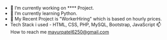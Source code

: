 - 🔭 I’m currently working on **** Project.
-  🌱 I’m currently learning Python.
- 🔭 My Recent Project is "WorkerHiring" which is based on hourly prices.
- Tech Stack i used - HTML, CSS, PHP, MySQL, Bootstrap, JavaScript
📫 How to reach me mayurpatel6250@gmail.com
